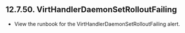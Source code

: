 ## 12.7.50. VirtHandlerDaemonSetRolloutFailing

- View the runbook for the VirtHandlerDaemonSetRolloutFailing alert.

